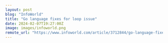 ```yaml
---
layout: post
blog: "InfoWorld"
title: "Go language fixes for loop issue"
date: 2024-02-07T19:27:00Z
image: images/infoworld.png
remote_url: "https://www.infoworld.com/article/3712844/go-language-fixes-for-loop-issue.html#tk.rss_applicationdevelopment"
---
```

